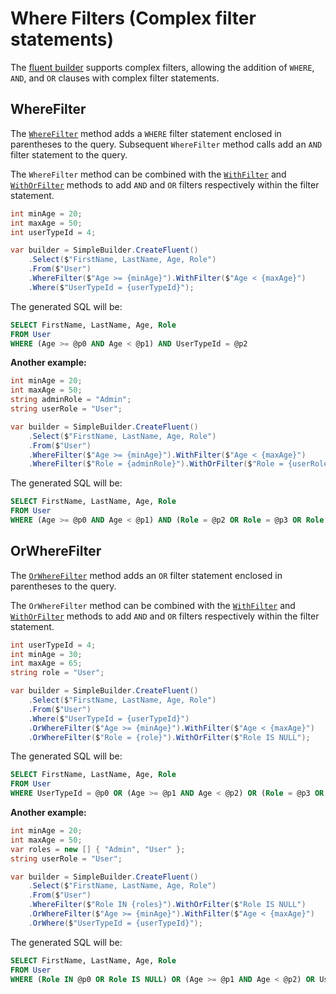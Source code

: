 # Where Filters (Complex filter statements)

The [fluent builder](fluent-builder.md) supports complex filters, allowing the addition of `WHERE`, `AND`, and `OR` clauses with complex filter statements.

## WhereFilter

The [`WhereFilter`](xref:Dapper.SimpleSqlBuilder.FluentBuilder.IWhereBuilder.WhereFilter(Dapper.SimpleSqlBuilder.FluentBuilder.WhereFilterInterpolatedStringHandler@)) method adds a `WHERE` filter statement enclosed in parentheses to the query. Subsequent `WhereFilter` method calls add an `AND` filter statement to the query.

The `WhereFilter` method can be combined with the [`WithFilter`](xref:Dapper.SimpleSqlBuilder.FluentBuilder.IWhereFilterBuilder.WithFilter(Dapper.SimpleSqlBuilder.FluentBuilder.WhereWithFilterInterpolatedStringHandler@)) and [`WithOrFilter`](xref:Dapper.SimpleSqlBuilder.FluentBuilder.IWhereFilterBuilder.WithOrFilter(Dapper.SimpleSqlBuilder.FluentBuilder.WhereWithOrFilterInterpolatedStringHandler@)) methods to add `AND` and `OR` filters respectively within the filter statement.

```csharp
int minAge = 20;
int maxAge = 50;
int userTypeId = 4;

var builder = SimpleBuilder.CreateFluent()
    .Select($"FirstName, LastName, Age, Role")
    .From($"User")
    .WhereFilter($"Age >= {minAge}").WithFilter($"Age < {maxAge}")
    .Where($"UserTypeId = {userTypeId}");
```

The generated SQL will be:

```sql
SELECT FirstName, LastName, Age, Role
FROM User
WHERE (Age >= @p0 AND Age < @p1) AND UserTypeId = @p2
```

**Another example:**

```csharp
int minAge = 20;
int maxAge = 50;
string adminRole = "Admin";
string userRole = "User";

var builder = SimpleBuilder.CreateFluent()
    .Select($"FirstName, LastName, Age, Role")
    .From($"User")
    .WhereFilter($"Age >= {minAge}").WithFilter($"Age < {maxAge}")
    .WhereFilter($"Role = {adminRole}").WithOrFilter($"Role = {userRole}").WithOrFilter($"Role IS NULL"); 
```

The generated SQL will be:

```sql
SELECT FirstName, LastName, Age, Role
FROM User
WHERE (Age >= @p0 AND Age < @p1) AND (Role = @p2 OR Role = @p3 OR Role IS NULL)
```

## OrWhereFilter

The [`OrWhereFilter`](xref:Dapper.SimpleSqlBuilder.FluentBuilder.IWhereBuilder.OrWhereFilter(Dapper.SimpleSqlBuilder.FluentBuilder.WhereOrFilterInterpolatedStringHandler@)) method adds an `OR` filter statement enclosed in parentheses to the query.

The `OrWhereFilter` method can be combined with the [`WithFilter`](xref:Dapper.SimpleSqlBuilder.FluentBuilder.IWhereFilterBuilder.WithFilter(Dapper.SimpleSqlBuilder.FluentBuilder.WhereWithFilterInterpolatedStringHandler@)) and [`WithOrFilter`](xref:Dapper.SimpleSqlBuilder.FluentBuilder.IWhereFilterBuilder.WithOrFilter(Dapper.SimpleSqlBuilder.FluentBuilder.WhereWithOrFilterInterpolatedStringHandler@)) methods to add `AND` and `OR` filters respectively within the filter statement.

```csharp
int userTypeId = 4;
int minAge = 30;
int maxAge = 65;
string role = "User";

var builder = SimpleBuilder.CreateFluent()
    .Select($"FirstName, LastName, Age, Role")
    .From($"User")
    .Where($"UserTypeId = {userTypeId}")
    .OrWhereFilter($"Age >= {minAge}").WithFilter($"Age < {maxAge}")
    .OrWhereFilter($"Role = {role}").WithOrFilter($"Role IS NULL");
```

The generated SQL will be:

```sql
SELECT FirstName, LastName, Age, Role
FROM User
WHERE UserTypeId = @p0 OR (Age >= @p1 AND Age < @p2) OR (Role = @p3 OR Role IS NULL)
```

**Another example:**

```csharp
int minAge = 20;
int maxAge = 50;
var roles = new [] { "Admin", "User" };
string userRole = "User";

var builder = SimpleBuilder.CreateFluent()
    .Select($"FirstName, LastName, Age, Role")
    .From($"User")
    .WhereFilter($"Role IN {roles}").WithOrFilter($"Role IS NULL")
    .OrWhereFilter($"Age >= {minAge}").WithFilter($"Age < {maxAge}")
    .OrWhere($"UserTypeId = {userTypeId}");
```

The generated SQL will be:

```sql
SELECT FirstName, LastName, Age, Role
FROM User
WHERE (Role IN @p0 OR Role IS NULL) OR (Age >= @p1 AND Age < @p2) OR UserTypeId = @p3
```
